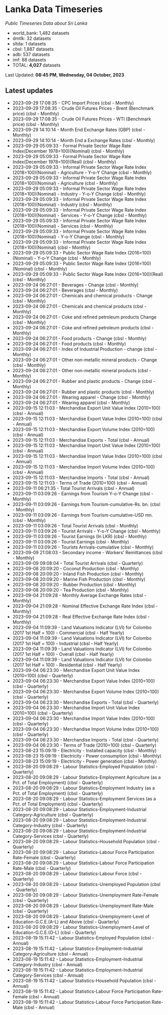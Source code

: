 # Lanka Data Timeseries
*Public Timeseries Data about Sri Lanka*

* world_bank: 1,482 datasets
* dmtlk: 32 datasets
* sltda: 1 datasets
* cbsl: 1,887 datasets
* adb: 537 datasets
* imf: 88 datasets
* TOTAL: **4,027** datasets

Last Updated: **08:45 PM, Wednesday, 04 October, 2023**

## Latest updates

* 2023-09-29 17:08:35 - CPC Import Prices (cbsl - Monthly)
* 2023-09-29 17:08:35 - Crude Oil Futures Prices - Brent (Benchmark price) (cbsl - Monthly)
* 2023-09-29 17:08:35 - Crude Oil Futures Prices - WTI (Benchmark price) (cbsl - Monthly)
* 2023-09-29 14:10:14 - Month End Exchange Rates (GBP) (cbsl - Monthly)
* 2023-09-29 14:10:14 - Month End a Exchange Rates (cbsl - Monthly)
* 2023-09-29 05:09:33 - Formal Private Sector Wage Rate Index(December 1978=100)(Nominal) (cbsl - Monthly)
* 2023-09-29 05:09:33 - Formal Private Sector Wage Rate Index(December 1978=100)(Real) (cbsl - Monthly)
* 2023-09-29 05:09:33 - Informal Private Sector Wage Rate Index (2018=100)(Nominal) - Agriculture - Y-o-Y Change (cbsl - Monthly)
* 2023-09-29 05:09:33 - Informal Private Sector Wage Rate Index (2018=100)(Nominal) - Agriculture (cbsl - Monthly)
* 2023-09-29 05:09:33 - Informal Private Sector Wage Rate Index (2018=100)(Nominal) - Industry - Y-o-Y Change (cbsl - Monthly)
* 2023-09-29 05:09:33 - Informal Private Sector Wage Rate Index (2018=100)(Nominal) - Industry (cbsl - Monthly)
* 2023-09-29 05:09:33 - Informal Private Sector Wage Rate Index (2018=100)(Nominal) - Services - Y-o-Y Change (cbsl - Monthly)
* 2023-09-29 05:09:33 - Informal Private Sector Wage Rate Index (2018=100)(Nominal) - Services (cbsl - Monthly)
* 2023-09-29 05:09:33 - Informal Private Sector Wage Rate Index (2018=100)(Nominal) - Y-o-Y Change (cbsl - Monthly)
* 2023-09-29 05:09:33 - Informal Private Sector Wage Rate Index (2018=100)(Nominal) (cbsl - Monthly)
* 2023-09-29 05:09:33 - Public Sector Wage Rate Index (2016=100)(Nominal) - Y-o-Y Change (cbsl - Monthly)
* 2023-09-29 05:09:33 - Public Sector Wage Rate Index (2016=100)(Nominal) (cbsl - Monthly)
* 2023-09-29 05:09:33 - Public Sector Wage Rate Index (2016=100)(Real) (cbsl - Monthly)
* 2023-09-24 06:27:01 - Beverages - Change (cbsl - Monthly)
* 2023-09-24 06:27:01 - Beverages (cbsl - Monthly)
* 2023-09-24 06:27:01 - Chemicals and chemical products - Change (cbsl - Monthly)
* 2023-09-24 06:27:01 - Chemicals and chemical products (cbsl - Monthly)
* 2023-09-24 06:27:01 - Coke and refined petroleum products Change (cbsl - Monthly)
* 2023-09-24 06:27:01 - Coke and refined petroleum products (cbsl - Monthly)
* 2023-09-24 06:27:01 - Food products - Change (cbsl - Monthly)
* 2023-09-24 06:27:01 - Food products (cbsl - Monthly)
* 2023-09-24 06:27:01 - Index of Industrial Production - change (cbsl - Monthly)
* 2023-09-24 06:27:01 - Other non-metallic mineral products - Change (cbsl - Monthly)
* 2023-09-24 06:27:01 - Other non-metallic mineral products (cbsl - Monthly)
* 2023-09-24 06:27:01 - Rubber and plastic products - Change (cbsl - Monthly)
* 2023-09-24 06:27:01 - Rubber and plastic products (cbsl - Monthly)
* 2023-09-24 06:27:01 - Wearing apparel - Change (cbsl - Monthly)
* 2023-09-24 06:27:01 - Wearing apparel (cbsl - Monthly)
* 2023-09-15 12:11:03 - Merchandise Export Unit Value Index (2010=100) (cbsl - Annual)
* 2023-09-15 12:11:03 - Merchandise Export Value Index (2010=100) (cbsl - Annual)
* 2023-09-15 12:11:03 - Merchandise Export Volume Index (2010=100) (cbsl - Annual)
* 2023-09-15 12:11:03 - Merchandise Exports - Total (cbsl - Annual)
* 2023-09-15 12:11:03 - Merchandise Import Unit Value Index (2010=100) (cbsl - Annual)
* 2023-09-15 12:11:03 - Merchandise Import Value Index (2010=100) (cbsl - Annual)
* 2023-09-15 12:11:03 - Merchandise Import Volume Index (2010=100) (cbsl - Annual)
* 2023-09-15 12:11:03 - Merchandise Imports - Total (cbsl - Annual)
* 2023-09-15 12:11:03 - Terms of Trade (2010=100) (cbsl - Annual)
* 2023-09-11 06:21:35 - Total Tourist Arrivals (cbsl - Annual)
* 2023-09-11 03:09:26 - Earnings from Tourism Y-o-Y Change (cbsl - Monthly)
* 2023-09-11 03:09:26 - Earnings from Tourism-cumulative-Rs. bn. (cbsl - Monthly)
* 2023-09-11 03:09:26 - Earnings from Tourism-cumulative-USD mn. (cbsl - Monthly)
* 2023-09-11 03:09:26 - Total Tourist Arrivals (cbsl - Monthly)
* 2023-09-11 03:09:26 - Tourist Arrivals - Y-o-Y Change (cbsl - Monthly)
* 2023-09-11 03:09:26 - Tourist Earnings (In LKR) (cbsl - Monthly)
* 2023-09-11 03:09:26 - Tourist Earnings (cbsl - Monthly)
* 2023-09-11 03:09:26 - Tourists Arrivals-cumulative (cbsl - Monthly)
* 2023-09-09 21:08:03 - Secondary income - Workers' Remittances (cbsl - Monthly)
* 2023-09-09 09:08:04 - Total Tourist Arrivals (cbsl - Quarterly)
* 2023-09-08 20:09:20 - Coconut Production (cbsl - Monthly)
* 2023-09-08 20:09:20 - Inland Fish Production (cbsl - Monthly)
* 2023-09-08 20:09:20 - Marine Fish Production (cbsl - Monthly)
* 2023-09-08 20:09:20 - Rubber Production (cbsl - Monthly)
* 2023-09-08 20:09:20 - Tea Production (cbsl - Monthly)
* 2023-09-04 21:09:28 - Monthly Average Exchange Rates (cbsl - Monthly)
* 2023-09-04 21:09:28 - Nominal Effective Exchange Rate Index (cbsl - Monthly)
* 2023-09-04 21:09:28 - Real Effective Exchange Rate Index (cbsl - Monthly)
* 2023-09-04 11:09:39 - Land Valuations Indicator (LVI) for Colombo (2017 1st Half = 100) - Commercial (cbsl - Half Yearly)
* 2023-09-04 11:09:39 - Land Valuations Indicator (LVI) for Colombo (2017 1st Half = 100) - Industrial (cbsl - Half Yearly)
* 2023-09-04 11:09:39 - Land Valuations Indicator (LVI) for Colombo (2017 1st Half = 100) - Overall (cbsl - Half Yearly)
* 2023-09-04 11:09:39 - Land Valuations Indicator (LVI) for Colombo (2017 1st Half = 100) - Residential (cbsl - Half Yearly)
* 2023-09-04 06:23:30 - Merchandise Export Unit Value Index (2010=100) (cbsl - Quarterly)
* 2023-09-04 06:23:30 - Merchandise Export Value Index (2010=100) (cbsl - Quarterly)
* 2023-09-04 06:23:30 - Merchandise Export Volume Index (2010=100) (cbsl - Quarterly)
* 2023-09-04 06:23:30 - Merchandise Exports - Total (cbsl - Quarterly)
* 2023-09-04 06:23:30 - Merchandise Import Unit Value Index (2010=100) (cbsl - Quarterly)
* 2023-09-04 06:23:30 - Merchandise Import Value Index (2010=100) (cbsl - Quarterly)
* 2023-09-04 06:23:30 - Merchandise Import Volume Index (2010=100) (cbsl - Quarterly)
* 2023-09-04 06:23:30 - Merchandise Imports - Total (cbsl - Quarterly)
* 2023-09-04 06:23:30 - Terms of Trade (2010=100) (cbsl - Quarterly)
* 2023-08-23 15:09:19 - Electricity - Installed capacity (cbsl - Monthly)
* 2023-08-23 15:09:19 - Electricity - Power consumption (cbsl - Monthly)
* 2023-08-23 15:09:19 - Electricity - Power generation (cbsl - Monthly)
* 2023-08-20 09:08:29 - Labour Statistics-Employed Population (cbsl - Quarterly)
* 2023-08-20 09:08:29 - Labour Statistics-Employment Agriculture (as a Pct. of Total Employment) (cbsl - Quarterly)
* 2023-08-20 09:08:29 - Labour Statistics-Employment Industry (as a Pct. of Total Employment) (cbsl - Quarterly)
* 2023-08-20 09:08:29 - Labour Statistics-Employment Services (as a Pct. of Total Employment) (cbsl - Quarterly)
* 2023-08-20 09:08:29 - Labour Statistics-Employment-Industrial Category-Agriculture (cbsl - Quarterly)
* 2023-08-20 09:08:29 - Labour Statistics-Employment-Industrial Category-Industry (cbsl - Quarterly)
* 2023-08-20 09:08:29 - Labour Statistics-Employment-Industrial Category-Services (cbsl - Quarterly)
* 2023-08-20 09:08:29 - Labour Statistics-Household Population (cbsl - Quarterly)
* 2023-08-20 09:08:29 - Labour Statistics-Labour Force Participation Rate-Female (cbsl - Quarterly)
* 2023-08-20 09:08:29 - Labour Statistics-Labour Force Participation Rate-Male (cbsl - Quarterly)
* 2023-08-20 09:08:29 - Labour Statistics-Labour Force (cbsl - Quarterly)
* 2023-08-20 09:08:29 - Labour Statistics-Unemployed Population (cbsl - Quarterly)
* 2023-08-20 09:08:29 - Labour Statistics-Unemployment Rate-Female (cbsl - Quarterly)
* 2023-08-20 09:08:29 - Labour Statistics-Unemployment Rate-Male (cbsl - Quarterly)
* 2023-08-20 09:08:29 - Labour Statistics-Unemployment-Level of Education-G.C.E.(A-L) and Above (cbsl - Quarterly)
* 2023-08-20 09:08:29 - Labour Statistics-Unemployment-Level of Education-G.C.E.(O-L) (cbsl - Quarterly)
* 2023-08-19 15:11:42 - Labour Statistics-Employed Population (cbsl - Annual)
* 2023-08-19 15:11:42 - Labour Statistics-Employment-Industrial Category-Agriculture (cbsl - Annual)
* 2023-08-19 15:11:42 - Labour Statistics-Employment-Industrial Category-Industry (cbsl - Annual)
* 2023-08-19 15:11:42 - Labour Statistics-Employment-Industrial Category-Services (cbsl - Annual)
* 2023-08-19 15:11:42 - Labour Statistics-Household Population (cbsl - Annual)
* 2023-08-19 15:11:42 - Labour Statistics-Labour Force Participation Rate-Female (cbsl - Annual)
* 2023-08-19 15:11:42 - Labour Statistics-Labour Force Participation Rate-Male (cbsl - Annual)